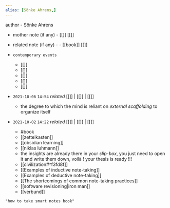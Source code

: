 ```yaml
---
alias: [Sönke Ahrens,]
---
```

author - Sönke Ahrens
- mother note (if any)
		- [[]] [[]]
- related note (if any) -
		- [[book]] [[]]
- `contemporary events`
	- [[]]
	- [[]]
	- [[]]
	- [[]]
	- [[]]

- `2021-10-06`  `14:54` _related_ [[]] | [[]] | [[]]
	- the degree to which the mind is reliant on _external scaffolding_ to organize itself
- `2021-10-02`  `14:22` _related_ [[]] | [[]] | [[]]
	- #book 
	- [[zettelkasten]]
	- [[obsidian learning]]
	- [[niklas luhmann]]
	- the insights are already there in your _slip-box_, you just need to open it and write them down, voilà ! your thesis is ready !!!
	- [[civilization#^f3fd8f]]
	- [[Examples of inductive note-taking]]
	- [[Examples of deductive note-taking]]
	- [[The shortcomings of common note-taking practices]]
	- [[software revisioning|iron man]]
	- [[verbund]]

```query
"how to take smart notes book"
```